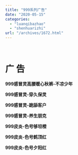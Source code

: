 ```yaml
---
title: "999系列广告"
date: "2020-05-15"
categories: 
  - "luanqibazhao"
  - "shenhuarizhi"
url: "/archives/1672.html"
---
```


 

# **广 告**

**999感冒灵高腰暖心秋裤-不凉少年**

**999感冒灵-穿久保灵**

**999感冒灵-跪舔客户**

**999感冒灵-养生朋克**

**999皮炎-色号够坦橙**

**999皮炎-色号鹤顶红**

**999皮炎-色号夕阳红**
